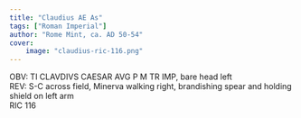 ```yaml
---
title: "Claudius AE As"
tags: ["Roman Imperial"]
author: "Rome Mint, ca. AD 50-54"
cover:
    image: "claudius-ric-116.png"
---
```


OBV: TI CLAVDIVS CAESAR AVG P M TR IMP, bare head left  
REV: S-C across field, Minerva walking right, brandishing spear and holding shield on left arm  
RIC 116